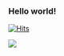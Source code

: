 ### Hello world!


[![Hits](https://hits.seeyoufarm.com/api/count/incr/badge.svg?url=https%3A%2F%2Fgithub.com%2Fkitrio%2Fhit-counter&count_bg=%2379C83D&title_bg=%23555555&icon=&icon_color=%23E7E7E7&title=hits&edge_flat=false)](https://hits.seeyoufarm.com)

<!-- Most used languages -->
[![](https://github-readme-stats.vercel.app/api/top-langs/?username=kitrio&layout=compact&theme=wihte)](https://github.com/kitrio)
